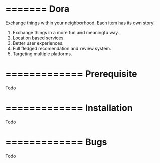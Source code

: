 =======
Dora
=======

Exchange things within your neighborhood. Each item has its own story!

1. Exchange things in a more fun and meaningfu way.
2. Location based services.
3. Better user experiences.
4. Full fledged recomendation and review system.
5. Targeting multiple platforms.

=============
Prerequisite
=============
Todo


=============
Installation
=============
Todo


=============
Bugs
=============
Todo
